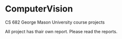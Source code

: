# ComputerVision
CS 682 George Mason University course projects

All project has thair own report. 
Please read the reports.
